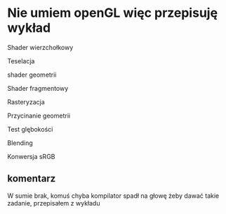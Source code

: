 Nie umiem openGL więc przepisuję wykład
=======================================




Shader wierzchołkowy

Teselacja

shader geometrii

Shader fragmentowy

Rasteryzacja

Przycinanie geometrii

Test glębokości

Blending

Konwersja sRGB

komentarz
---------

W sumie brak, komuś chyba kompilator spadł na głowę żeby dawać takie zadanie, przepisałem z wykładu
